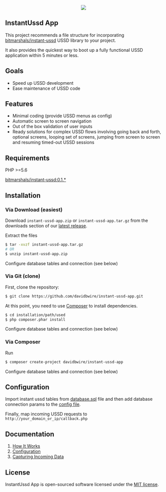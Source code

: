 <p align="center"><img src="https://avatars1.githubusercontent.com/u/30041331?v=4&s=80"></p>

## InstantUssd App

This project recommends a file structure for incorporating [bitmarshals/instant-ussd](https://github.com/bitmarshals/instant-ussd) USSD library to your project.

It also provides the quickest way to boot up a fully functional USSD application within 5 minutes or less.

## Goals

- Speed up USSD development
- Ease maintenance of USSD code

## Features

- Minimal coding (provide USSD menus as config)
- Automatic screen to screen navigation
- Out of the box validation of user inputs
- Ready solutions for complex USSD flows involving going back and forth,
optional screens, looping set of screens,  jumping from screen to screen and 
resuming timed-out USSD sessions

Requirements
------------

PHP >=5.6

[bitmarshals/instant-ussd:0.1.*](https://github.com/bitmarshals/instant-ussd)

Installation
------------

### Via Download (easiest)

Download `instant-ussd-app.zip` or `instant-ussd-app.tar.gz` from the downloads section of our [latest release](https://github.com/davidbwire/instant-ussd-app/releases).

Extract the files 

```bash
$ tar -xvzf instant-ussd-app.tar.gz
# OR
$ unzip instant-ussd-app.zip
```

Configure database tables and connection (see below)

### Via Git (clone)

First, clone the repository:

```bash
$ git clone https://github.com/davidbwire/instant-ussd-app.git
```

At this point, you need to use [Composer](https://getcomposer.org/) to install
dependencies.

```bash
$ cd installation/path/used
$ php composer.phar install
```

Configure database tables and connection (see below)

### Via Composer

Run

```bash
$ composer create-project davidbwire/instant-ussd-app
```

Configure database tables and connection (see below)

## Configuration

Import instant ussd tables from [database.sql](config/database.sql) file and then add database connection params to the  [config file](config/iussd.config.php).

Finally, map incoming USSD requests to `http://your_domain_or_ip/callback.php`

## Documentation


1. [How It Works](https://github.com/bitmarshals/instant-ussd#usage)
1. [Configuration](https://github.com/bitmarshals/instant-ussd/wiki/Configuration)
1. [Capturing Incoming Data](https://github.com/bitmarshals/instant-ussd/wiki/Capturing-Incoming-Data)


## License

InstantUssd App is open-sourced software licensed under the [MIT license](http://opensource.org/licenses/MIT).
